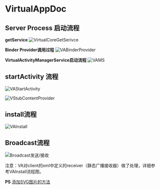 ﻿# VirtualAppDoc

## Server Process 启动流程

**getService**
![VirtualCoreGetSerivce](https://rawgit.com/prife/VirtualAppDoc/master/pngs/VirtualCoreGetSerivce.svg)

**Binder Provider调用过程**
![VABinderProvider](https://rawgit.com/prife/VirtualAppDoc/master/pngs/VABinderProvider.svg)

**VirtualActivityManagerService启动流程**
![VAMS](https://rawgit.com/prife/VirtualAppDoc/master/pngs/VAMS.svg)

## startActivity 流程

![VAStartActivity](https://rawgit.com/prife/VirtualAppDoc/master/pngs/VAStartActivity.svg)

![VStubContentProvider](https://rawgit.com/prife/VirtualAppDoc/master/pngs/VStubContentProvider.svg)

## install流程

![VAInstall](https://rawgit.com/prife/VirtualAppDoc/master/pngs/VAInstall.svg)

## Broadcast流程

![Broadcast发送/接收](https://rawgit.com/prife/VirtualAppDoc/master/pngs/Broadcast.svg)

注意：VA对client的xml中定义的receiver（静态广播接收器）做了处理，详细参考VAInstall流程图。

**PS**
[添加SVG图片的方法](http://stackoverflow.com/questions/13808020/include-an-svg-hosted-on-github-in-markdown)
